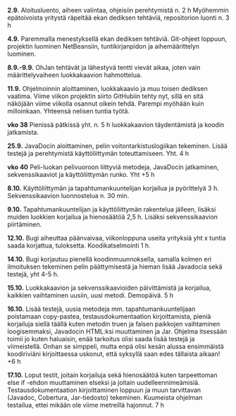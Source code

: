 **2.9.**
Aloitusluento, aiheen valintaa, ohjeisiin perehtymistä n. 2 h
Myöhemmin epätoivoista yritystä räpeltää ekan dediksen tehtäviä, repositorion luonti n. 3 h

**4.9.**
Paremmalla menestyksellä ekan dediksen tehtäviä. Git-ohjeet loppuun, projektin luominen NetBeansiin, tuntikirjanpidon ja aihemäärittelyn luominen.

**8.9.-9.9.**
OhJan tehtävät ja lähestyvä tentti vievät aikaa, joten vain määrittelyvaiheen luokkakaavion hahmottelua.

**11.9.**
Ohjelmoinnin aloittaminen, luokkakaavio ja muu toisen dediksen vaatima. Viime viikon projektin siirto GitHubiin tehty nyt, sillä en sitä näköjään viime viikolla osannut oikein tehdä. Parempi myöhään kuin milloinkaan. Yhteensä nelisen tuntia työtä.

**vko 38**
Pienissä pätkissä yht. n. 5 h luokkakaavion täydentämistä ja koodin jatkamista.

**25.9.**
JavaDocin aloittaminen, pelin voitontarkistuslogiikan tekeminen. Lisää testejä ja perehtymistä käyttöliittymän toteuttamiseen. Yht. 4 h

**vko 40**
Peli-luokan pelivuoroon liittyviä metodeja, JavaDocin jatkaminen, sekvenssikaaviot ja käyttöliittymän runko. Yht +5 h

**8.10.**
Käyttöliittymän ja tapahtumankuuntelijan korjailua ja pyörittelyä 3 h. Sekvenssikaavion luonnostelua n. 30 min.

**9.10.**
Tapahtumankuuntelijan ja käyttöliittymän rakentelua jälleen, lisäksi muiden luokkien korjailua ja hienosäätöä 2,5 h. Lisäksi sekvenssikaavion piirtäminen.

**12.10.**
Bugi aiheuttaa päänvaivaa, viikonloppuna useita yrityksiä yht x tuntia saada korjattua, tuloksetta. Koodikatselmointi 1 h.

**14.10.**
Bugi korjautuu pienellä koodinmuunnoksella, samalla kolmen eri ilmoituksen tekeminen pelin päättymisestä ja hieman lisää Javadocia sekä testejä, yht 4-5 h.

**15.10.**
Luokkakaavion ja sekvenssikaavioiden päivittämistä ja korjailua, kaikkien vaihtaminen uusiin, uusi metodi. Demopäivä. 5 h 

**16.10.**
Lisää testejä, uusia metodeja mm. tapahtumankuuntelijaan poistamaan copy-pastea, testausdokumentaation kirjoittamista, pieniä korjailuja siellä täällä kuten metodin truen ja falsen paikkojen vaihtaminen loogisemmaksi, Javadocin HTML:ksi muuttaminen ja Jar. Ohjelma itsessään toimii jo kuten haluaisin, enää tarkoitus olisi saada lisää testejä ja viimeistellä. Onhan se simppeli, mutta enpä olisi kesän alussa ensimmäistä koodiriviäni kirjoittaessa uskonut, että syksyllä saan edes tällaista aikaan! +6 h

**17.10.**
Loput testit, joitain korjailuja sekä hienosäätöä kuten tarpeettoman else if -ehdon muuttaminen elseksi ja joitain uudelleennimeämisiä. Testausdokumentaation kirjoittaminen loppuun ja muun tarvittavan (Javadoc, Cobertura, Jar-tiedosto) tekeminen. Kuumeista ohjelman testailua, ettei mikään ole viime metreillä hajonnut. 7 h
